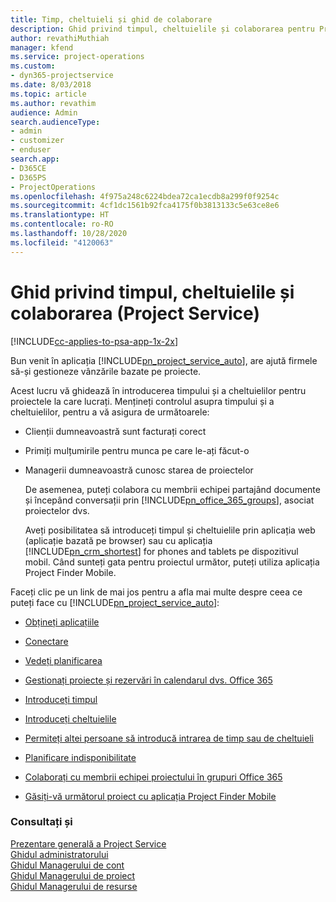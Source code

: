 ```yaml
---
title: Timp, cheltuieli și ghid de colaborare
description: Ghid privind timpul, cheltuielile și colaborarea pentru Project Service
author: revathiMuthiah
manager: kfend
ms.service: project-operations
ms.custom:
- dyn365-projectservice
ms.date: 8/03/2018
ms.topic: article
ms.author: revathim
audience: Admin
search.audienceType:
- admin
- customizer
- enduser
search.app:
- D365CE
- D365PS
- ProjectOperations
ms.openlocfilehash: 4f975a248c6224bdea72ca1ecdb8a299f0f9254c
ms.sourcegitcommit: 4cf1dc1561b92fca4175f0b3813133c5e63ce8e6
ms.translationtype: HT
ms.contentlocale: ro-RO
ms.lasthandoff: 10/28/2020
ms.locfileid: "4120063"
---
```

# <a name="time-expense-and-collaboration-guide-project-service"></a>Ghid privind timpul, cheltuielile și colaborarea (Project Service)

[!INCLUDE[cc-applies-to-psa-app-1x-2x](../includes/cc-applies-to-psa-app-1x-2x.md)]

Bun venit în aplicația [!INCLUDE[pn_project_service_auto](../includes/pn-project-service-auto.md)], are ajută firmele să-și gestioneze vânzările bazate pe proiecte. 
  
 Acest lucru vă ghidează în introducerea timpului și a cheltuielilor pentru proiectele la care lucrați. Mențineți controlul asupra timpului și a cheltuielilor, pentru a vă asigura de următoarele:  
  
- Clienții dumneavoastră sunt facturați corect  
  
- Primiți mulțumirile pentru munca pe care le-ați făcut-o  
  
- Managerii dumneavoastră cunosc starea de proiectelor  
  
  De asemenea, puteți colabora cu membrii echipei partajând documente și începând conversații prin [!INCLUDE[pn_office_365_groups](../includes/pn-office-365-groups.md)], asociat proiectelor dvs.  
  
  Aveți posibilitatea să introduceți timpul și cheltuielile prin aplicația web (aplicație bazată pe browser) sau cu aplicația [!INCLUDE[pn_crm_shortest](../includes/pn-crm-shortest.md)] for phones and tablets pe dispozitivul mobil. Când sunteți gata pentru proiectul următor, puteți utiliza aplicația Project Finder Mobile.  
  
Faceți clic pe un link de mai jos pentru a afla mai multe despre ceea ce puteți face cu [!INCLUDE[pn_project_service_auto](../includes/pn-project-service-auto.md)]:  
  
-   [Obțineți aplicațiile](../psa/get-apps.md)  
  
-   [Conectare](../psa/sign-in.md)  
  
-   [Vedeți planificarea](../psa/view-schedule.md)  
  
-   [Gestionați proiecte și rezervări în calendarul dvs. Office 365](../psa/manage-project-bookings-office-365-calendar.md)  
  
-   [Introduceți timpul](../psa/enter-time.md)  
  
-   [Introduceți cheltuielile](../psa/enter-expenses.md)  
  
-   [Permiteți altei persoane să introducă intrarea de timp sau de cheltuieli](../psa/allow-someone-else-enter-time-entry-expense.md)  
  
-   [Planificare indisponibilitate](../psa/schedule-time-off.md)  
  
-   [Colaborați cu membrii echipei proiectului în grupuri Office 365](../psa/collaborate-project-team-members-office-365-groups.md)  
  
-   [Găsiți-vă următorul proiect cu aplicația Project Finder Mobile](../psa/find-next-project-finder-mobile-app.md)  
  
### <a name="see-also"></a>Consultați și  
 [Prezentare generală a Project Service](../psa/overview.md)   
 [Ghidul administratorului](../psa/admin-guide.md)   
 [Ghidul Managerului de cont](../psa/account-manager-guide.md)   
 [Ghidul Managerului de proiect](../psa/project-manager-guide.md)   
 [Ghidul Managerului de resurse](../psa/resource-manager-guide.md)   
